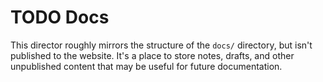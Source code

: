 # TODO Docs

This director roughly mirrors the structure of the `docs/` directory, but isn't
published to the website. It's a place to store notes, drafts, and other
unpublished content that may be useful for future documentation.
